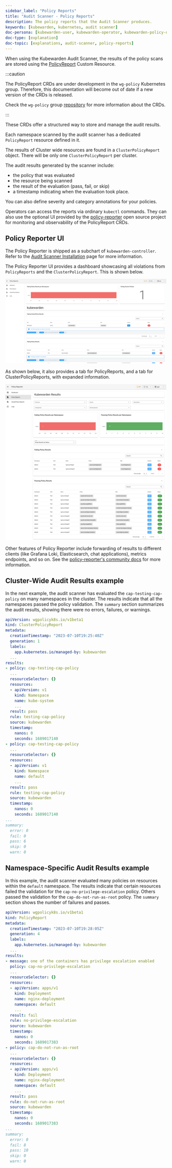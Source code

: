 ```yaml
---
sidebar_label: "Policy Reports"
title: "Audit Scanner - Policy Reports"
description: The policy reports that the Audit Scanner produces.
keywords: [kubewarden, kubernetes, audit scanner]
doc-persona: [kubewarden-user, kubewarden-operator, kubewarden-policy-developer, kubewarden-distributor, kubewarden-integrator]
doc-type: [explanation]
doc-topic: [explanations, audit-scanner, policy-reports]
---
```


<head>
  <link rel="canonical" href="https://docs.kubewarden.io/explanations/audit-scanner/policy-reports"/>
</head>

When using the Kubewarden Audit Scanner, the results of the policy scans are stored using the
[PolicyReport](https://htmlpreview.github.io/?https://github.com/kubernetes-sigs/wg-policy-prototypes/blob/045372e558b896695b2daae92e8c7a04d4d40282/policy-report/docs/index.html)
Custom Resource.

:::caution

The PolicyReport CRDs are under development in the `wg-policy` Kubernetes group.
Therefore, this documentation will become out of date if a new version of the CRDs is released.

Check the `wg-policy` group
[repository](https://github.com/kubernetes-sigs/wg-policy-prototypes)
for more information about the CRDs.

:::

These CRDs offer a structured way to store and manage the audit results.

Each namespace scanned by the audit scanner has a dedicated `PolicyReport` resource defined in it.

The results of Cluster wide resources are found in a `ClusterPolicyReport` object.
There will be only one `ClusterPolicyReport` per cluster.

The audit results generated by the scanner include:

- the policy that was evaluated
- the resource being scanned
- the result of the evaluation (pass, fail, or skip)
- a timestamp indicating when the evaluation took place.

You can also define severity and category annotations for your policies.

Operators can access the reports via ordinary `kubectl` commands.
They can also use the optional UI provided by the
[policy-reporter](https://kyverno.github.io/policy-reporter)
open source project for monitoring and observability of the PolicyReport CRDs.

## Policy Reporter UI

The Policy Reporter is shipped as a subchart of `kubewarden-controller`.
Refer to the [Audit Scanner Installation](../../howtos/audit-scanner)
page for more information.

The Policy Reporter UI provides a dashboard showcasing all violations
from `PolicyReports` and the `ClusterPolicyReport`.
This is shown below.

![Policy Reporter dashboard example](/img/policy-reporter_dashboard.png)

As shown below,
it also provides a tab for PolicyReports, and a tab for ClusterPolicyReports, with expanded information.

![Policy Reporter PolicyReports example](/img/policy-reporter_policyreports.png)

Other features of Policy Reporter include forwarding of results to different clients
(like Grafana Loki, Elasticsearch, chat applications),
metrics endpoints, and so on.
See the [policy-reporter's community docs](https://kyverno.github.io/policy-reporter)
for more information.

## Cluster-Wide Audit Results example

In the next example, the audit scanner has evaluated the `cap-testing-cap-policy` on many namespaces in the cluster.
The results indicate that all the namespaces passed the policy validation.
The `summary` section summarizes the audit results, showing there were no errors, failures, or warnings.

```yaml
apiVersion: wgpolicyk8s.io/v1beta1
kind: ClusterPolicyReport
metadata:
  creationTimestamp: "2023-07-10T19:25:40Z"
  generation: 1
  labels:
    app.kubernetes.io/managed-by: kubewarden
  ...
results:
- policy: cap-testing-cap-policy
  ...
  resourceSelector: {}
  resources:
  - apiVersion: v1
    kind: Namespace
    name: kube-system
    ...
  result: pass
  rule: testing-cap-policy
  source: kubewarden
  timestamp:
    nanos: 0
    seconds: 1689017140
- policy: cap-testing-cap-policy
  ...
  resourceSelector: {}
  resources:
  - apiVersion: v1
    kind: Namespace
    name: default
    ...
  result: pass
  rule: testing-cap-policy
  source: kubewarden
  timestamp:
    nanos: 0
    seconds: 1689017140
...
summary:
  error: 0
  fail: 0
  pass: 6
  skip: 0
  warn: 0
```

## Namespace-Specific Audit Results example

In this example, the audit scanner evaluated many policies on resources within the `default` namespace.
The results indicate that certain resources failed the validation for the `cap-no-privilege-escalation` policy.
Others passed the validation for the `cap-do-not-run-as-root` policy.
The `summary` section shows the number of failures and passes.

```yaml
apiVersion: wgpolicyk8s.io/v1beta1
kind: PolicyReport
metadata:
  creationTimestamp: "2023-07-10T19:28:05Z"
  generation: 4
  labels:
    app.kubernetes.io/managed-by: kubewarden
  ...
results:
- message: one of the containers has privilege escalation enabled
  policy: cap-no-privilege-escalation
  ...
  resourceSelector: {}
  resources:
  - apiVersion: apps/v1
    kind: Deployment
    name: nginx-deployment
    namespace: default
    ...
  result: fail
  rule: no-privilege-escalation
  source: kubewarden
  timestamp:
    nanos: 0
    seconds: 1689017383
- policy: cap-do-not-run-as-root
  ...
  resourceSelector: {}
  resources:
  - apiVersion: apps/v1
    kind: Deployment
    name: nginx-deployment
    namespace: default
    ...
  result: pass
  rule: do-not-run-as-root
  source: kubewarden
  timestamp:
    nanos: 0
    seconds: 1689017383
...
summary:
  error: 0
  fail: 8
  pass: 10
  skip: 0
  warn: 0
```
